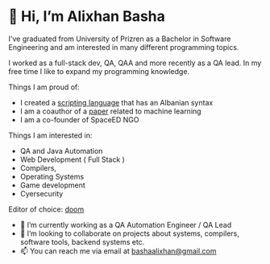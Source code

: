 # 👋 Hi, I’m Alixhan Basha
I've graduated from University of Prizren as a Bachelor in Software Engineering and am interested in many different programming topics.

I worked as a full-stack dev, QA, QAA and more recently as a QA lead. 
In my free time I like to expand my programming knowledge.

Things I am proud of:
- I created a [scripting language](https://github.com/alixhanbasha/ALP) that has an Albanian syntax
- I am a coauthor of a [paper](https://www.sciencedirect.com/science/article/pii/S2405896319325029) related to machine learning
- I am a co-founder of SpaceED NGO

Things I am interested in:
  - QA and Java Automation
  - Web Development ( Full Stack )
  - Compilers, 
  - Operating Systems
  - Game development 
  - Cyersecurity

Editor of choice: [doom](https://github.com/doomemacs)

- 🌱 I’m currently working as a QA Automation Engineer / QA Lead 
- 💞️ I’m looking to collaborate on projects about systems, compilers, software tools, backend systems etc.
- 📫 You can reach me via email at bashaalixhan@gmail.com

